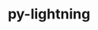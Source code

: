---
title: "py-lightning"
layout: cache
categories: [package, develop-2024-04-28]
meta: {"versions": ["2.2.3"], "compilers": ["apple-clang@=15.0.0", "gcc@=11.4.0"], "oss": ["ubuntu22.04", "ventura"], "platforms": ["darwin", "linux"], "targets": ["aarch64", "x86_64_v3"], "stacks": ["ml-darwin-aarch64-mps", "ml-linux-x86_64-cuda", "root"], "num_specs": 4, "num_specs_by_stack": {"ml-linux-x86_64-cuda": 2, "root": 4, "ml-darwin-aarch64-mps": 2}}
spec_details: [{"hash": "kkbzrk6nlckcslp2vecwwc7zz6xk55ba", "compiler": "gcc@=11.4.0", "versions": ["2.2.3"], "os": "ubuntu22.04", "platform": "linux", "target": "x86_64_v3", "variants": ["build_system=python_pip"], "stacks": ["ml-linux-x86_64-cuda", "root"], "size": "-", "tarball": "https://binaries.spack.io/releases/develop-2024-04-28/build_cache/linux-ubuntu22.04-x86_64_v3/gcc-11.4.0/py-lightning-2.2.3/linux-ubuntu22.04-x86_64_v3-gcc-11.4.0-py-lightning-2.2.3-kkbzrk6nlckcslp2vecwwc7zz6xk55ba.spack"}, {"hash": "7kw64gsrljou2ymj6udklmagkwcewrln", "compiler": "gcc@=11.4.0", "versions": ["2.2.3"], "os": "ubuntu22.04", "platform": "linux", "target": "x86_64_v3", "variants": ["build_system=python_pip"], "stacks": ["ml-linux-x86_64-cuda", "root"], "size": "-", "tarball": "https://binaries.spack.io/releases/develop-2024-04-28/build_cache/linux-ubuntu22.04-x86_64_v3/gcc-11.4.0/py-lightning-2.2.3/linux-ubuntu22.04-x86_64_v3-gcc-11.4.0-py-lightning-2.2.3-7kw64gsrljou2ymj6udklmagkwcewrln.spack"}, {"hash": "ipkh6dxx5gn6nlsdbm46d7m4opc637dw", "compiler": "apple-clang@=15.0.0", "versions": ["2.2.3"], "os": "ventura", "platform": "darwin", "target": "aarch64", "variants": ["build_system=python_pip"], "stacks": ["root", "ml-darwin-aarch64-mps"], "size": "-", "tarball": "https://binaries.spack.io/releases/develop-2024-04-28/build_cache/darwin-ventura-aarch64/apple-clang-15.0.0/py-lightning-2.2.3/darwin-ventura-aarch64-apple-clang-15.0.0-py-lightning-2.2.3-ipkh6dxx5gn6nlsdbm46d7m4opc637dw.spack"}, {"hash": "bys3hgh7pyvwc5m5hswi725bojegv3ce", "compiler": "apple-clang@=15.0.0", "versions": ["2.2.3"], "os": "ventura", "platform": "darwin", "target": "aarch64", "variants": ["build_system=python_pip"], "stacks": ["root", "ml-darwin-aarch64-mps"], "size": "-", "tarball": "https://binaries.spack.io/releases/develop-2024-04-28/build_cache/darwin-ventura-aarch64/apple-clang-15.0.0/py-lightning-2.2.3/darwin-ventura-aarch64-apple-clang-15.0.0-py-lightning-2.2.3-bys3hgh7pyvwc5m5hswi725bojegv3ce.spack"}]
---